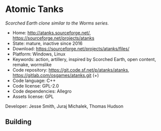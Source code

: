 # Atomic Tanks

_Scorched Earth clone similar to the Worms series._

- Home: http://atanks.sourceforge.net/, https://sourceforge.net/projects/atanks
- State: mature, inactive since 2016 
- Download: https://sourceforge.net/projects/atanks/files/
- Platform: Windows, Linux
- Keywords: action, artillery, inspired by Scorched Earth, open content, remake, wormslike
- Code repository: https://git.code.sf.net/p/atanks/atanks, https://gitlab.com/osgames/atanks.git (+)
- Code language: C++
- Code license: GPL-2.0
- Code dependencies: Allegro
- Assets license: GPL

Developer: Jesse Smith, Juraj Michalek, Thomas Hudson

## Building



